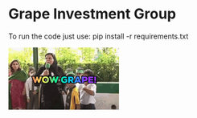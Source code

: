 # Grape Investment Group

To run the code just use:
pip install -r requirements.txt

![Grape Investment GIF](wowgrape.gif)